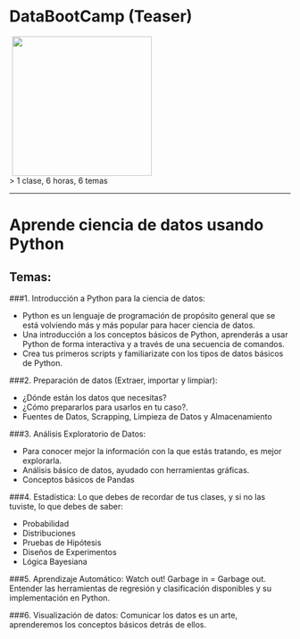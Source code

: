 # DataBootCamp (Teaser)

<img style="display: block; margin: 0 5px;" src="https://reelclub.files.wordpress.com/2014/05/fmj8.jpg" height="250px">
> 1 clase, 6 horas, 6 temas

---

# Aprende ciencia de datos usando Python

## Temas:
###1. Introducción a Python para la ciencia de datos:

- Python es un lenguaje de programación de propósito general que se está volviendo más y más popular para hacer ciencia de datos.
- Una introducción a los conceptos básicos de Python, aprenderás a usar Python de forma interactiva y a través de una secuencia de comandos. 
- Crea tus primeros scripts y familiarizate con los tipos de datos básicos de Python.

###2. Preparación de datos (Extraer, importar y limpiar):
- ¿Dónde están los datos que necesitas?
- ¿Cómo prepararlos para usarlos en tu caso?.
- Fuentes de Datos, Scrapping, Limpieza de Datos y Almacenamiento

###3. Análisis Exploratorio de Datos:
- Para conocer mejor la información con la que estás tratando, es mejor explorarla. 
- Análisis básico de datos, ayudado con herramientas gráficas.
- Conceptos básicos de Pandas

###4. Estadística:
Lo que debes de recordar de tus clases, y si no las tuviste, lo que debes de saber:
- Probabilidad
- Distribuciones
- Pruebas de Hipótesis
- Diseños de Experimentos
- Lógica Bayesiana

###5. Aprendizaje Automático:
Watch out! Garbage in = Garbage out.
Entender las herramientas de regresión y clasificación disponibles y su implementación en Python.

###6. Visualización de datos:
Comunicar los datos es un arte, aprenderemos los conceptos básicos detrás de ellos. 
